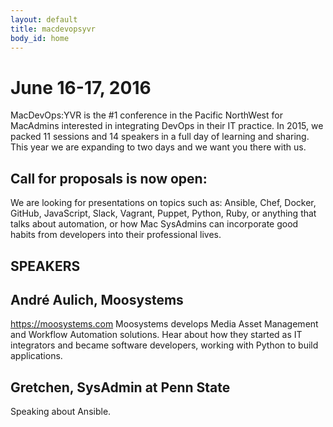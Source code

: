 ```yaml
---
layout: default
title: macdevopsyvr
body_id: home
---
```


# June 16-17, 2016

MacDevOps:YVR is the #1 conference in the Pacific NorthWest for MacAdmins interested in integrating DevOps in their IT practice. In 2015, we packed 11 sessions and 14 speakers in a full day of learning and sharing. This year we are expanding to two days and we want you there with us.


## Call for proposals is now open:

We are looking for presentations on topics such as: Ansible, Chef, Docker, GitHub, JavaScript, Slack, Vagrant, Puppet, Python, Ruby, or anything that talks about automation, or how Mac SysAdmins can incorporate good habits from developers into their professional lives.

## SPEAKERS

## André Aulich, Moosystems 
 https://moosystems.com 
Moosystems develops Media Asset Management and Workflow Automation solutions. Hear about how they started as IT integrators and became software developers, working with Python to build applications.

## Gretchen, SysAdmin at Penn State

Speaking about Ansible.




